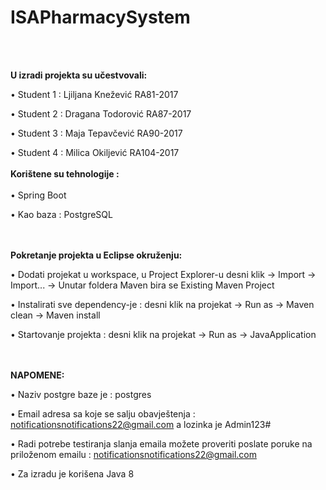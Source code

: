 <h1>ISAPharmacySystem</h1>
<br/><br/>

**U izradi projekta su učestvovali:**


•	Student 1 :  Ljiljana Knežević RA81-2017

•	Student 2 :  Dragana Todorović RA87-2017

•	Student 3 :  Maja Tepavčević RA90-2017

•	Student 4 :  Milica Okiljević  RA104-2017
<br/><br/>
**Korištene su tehnologije :**
<br/><br/>
•	Spring Boot

•	Kao baza :  PostgreSQL


<br/><br/>
**Pokretanje projekta u Eclipse okruženju:**
<br/>

•	Dodati projekat u workspace, u Project Explorer-u  desni klik  -> Import -> Import... ->  Unutar foldera Maven bira se Existing Maven Project

•	Instalirati sve dependency-je  : desni klik na projekat -> Run as -> Maven clean -> Maven install

•	Startovanje projekta : desni klik na projekat -> Run as -> JavaApplication


<br/><br/>
**NAPOMENE:**
<br/>

•	Naziv postgre baze je :  postgres

•	Email adresa sa koje se salju obavještenja : notificationsnotifications22@gmail.com a lozinka je Admin123#

•	Radi potrebe testiranja slanja emaila možete proveriti poslate poruke na priloženom emailu : notificationsnotifications22@gmail.com

•	Za izradu je korišena Java 8
